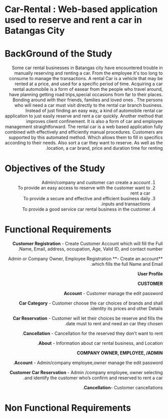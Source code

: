 #  Car-Rental : Web-based application used to reserve and rent a car in Batangas City


# BackGround of the Study

<div dir="rtl">
  

  
<space>Some car rental  businesses in Batangas city have encountered trouble in  manually  reserving and renting a car. From the employee it's too long to consume to manage the transactions. 
A  rental Car is  a vehicle that may be rented at a price, and used for a specific period of time.
Acquiring a car rental automobile is a  form of easear from the people who travel around, have planning getting road trips,special occasions from far to their places. Bonding around with their friends, families and loved  ones . The persons who will need a car must visit directly to the rental car branch business. Instead of just finding an easy way, a kind of automobile rental car application to just easily reserve and rent a car quickly. Another method that  improves client confinement. It is also a form of car and  employee management straightforward. 
<space>The rental car is a web based application fully combined with effectively and efficiently manual procedures. Customers are supported by this automated method. Which allows them to fill in specifics according to their needs. Also sort a car they want to reserve. As well as the location, a car brand, price and duration time for renting.


</div>




# Objectives of the Study

<div dir="rtl">
  
1. Admin/company and customer can create a account
2. To provide an easy access to reserve with the customer want to rent a car
3. To provide a secure and effective and efficient business daily inputs and transactions.
4. To provide a good service car rental business in the customer

  </div>








# Functional Requirements

 <div dir="rtl">
 
**Customer Registration**  - Create Customer Account which will fill the Full Name, Email, address, occupation, Age, Valid ID, and contact number.
   
**Admin or Company Owner, Employee Registration **- Create an account which fills the full Name and Email.
   
**User Profile**

**CUSTOMER**

**Account** - Customer manage the edit password

**Car Category** - Customer choose the car choices of brands and shall identity its prices and other Details. 
   
**Car Reservation** - Customer will let their choices be reserve and fills the date must to rent and need an car they chosen. 
   
**Cancellation** - Cancellation for the reserved they don't want to rent. 
   
**About** - Information about car rental business, and Location.
   

   
   
   
   
**COMPANY OWNER, EMPLOYEE, /ADMIN**

**Account** - Admin/company employee,owner manage the edit password.
   
**Customer Car Reservation**  - Admin /company employee, owner selecting and identify the customer who’s confirm and reserved to rent a car.
   
**Cancellation**- Customer cancellations.


   </DIV>
  
# Non Functional Requirements
















